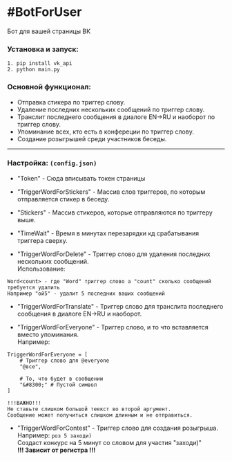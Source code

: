 #BotForUser
=
Бот для вашей страницы ВК
### Установка и запуск:
~~~~
1. pip install vk_api
2. python main.py
~~~~

### Основной функционал:

* Отправка стикера по триггер слову.
* Удаление последних нескольких сообщений по триггер слову.
* Транслит последнего сообщения в диалоге EN->RU и наоборот по триггер слову.
* Упоминание всех, кто есть в конфереции по триггер слову.
* Создание розыгрышей среди участников беседы. 
---
### Настройка: `(config.json)`
* "Token" - Сюда вписывать токен страницы

* "TriggerWordForStickers" - Массив слов триггеров, по которым отправляется стикер в беседу.

* "Stickers" - Массив стикеров, которые отправляются по триггеру выше.

* "TimeWait" - Время в минутах перезарядки кд срабатывания триггера сверху.

* "TriggerWordForDelete" - Триггер слово для удаления последних нескольких сообщений.<br>
Использование:<br>
~~~~
Word<count> - где "Word" триггер слово а "count" сколько сообщений требуется удалить
Например "ой5" - удалит 5 последних ваших сообщений
~~~~

* "TriggerWordForTranslate" - Триггер слово для транслита последнего сообщения в диалоге EN->RU и наоборот.

* "TriggerWordForEveryone" - Триггер слово, и то что вставляется вместо упоминания.<br>
Например:
~~~~
TriggerWordForEveryone = [
    # Триггер слово для @everyone
    "@все",

    # То, что будет в сообщении
    "&#8300;" # Пустой символ
]

!!!ВАЖНО!!!
Не ставьте слишком большой теекст во второй аргумент.
Сообщение может получиться слишком длинным и не отправиться.
~~~~
* "TriggerWordForContest" - Триггер слово для создания розыгрыша.<br>
Например:
`роз 5 заходи)`<br>
Создаст конкурс на 5 минут со словом для участия "заходи)"<br>
**!!! Зависит от регистра !!!**

